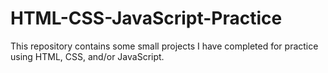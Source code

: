 # HTML-CSS-JavaScript-Practice
This repository contains some small projects I have completed for practice using HTML, CSS, and/or JavaScript.
